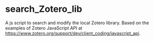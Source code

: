 # search_Zotero_lib
A js script to search and modify the local Zotero library.
Based on the examples of Zotero JavaScript API at https://www.zotero.org/support/dev/client_coding/javascript_api.

